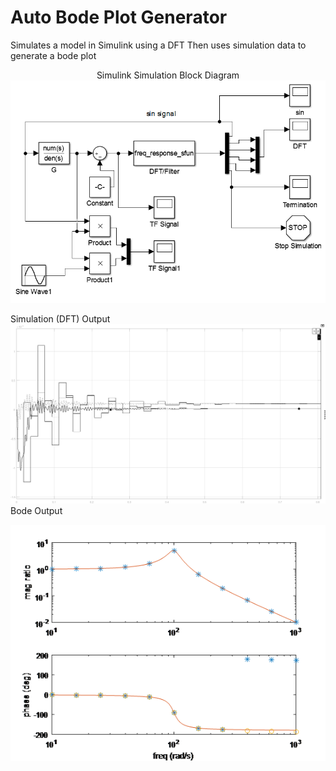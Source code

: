 # Auto Bode Plot Generator
Simulates a model in Simulink using a DFT
Then uses simulation data to generate a bode plot

<p align="center">
  Simulink Simulation Block Diagram
  <img src="https://github.com/black3037/Bode-Plot-Generator-from-the-Discrete-Fourier-Transform/blob/master/Resources/Simulation_Diagram.png" alt="simulation"/>
  
  Simulation (DFT) Output
  <img src="https://github.com/black3037/Bode-Plot-Generator-from-the-Discrete-Fourier-Transform/blob/master/Resources/Simulation_Output.png" alt="simout"/>
  Bode Output
  
  <img src="https://github.com/black3037/Bode-Plot-Generator-from-the-Discrete-Fourier-Transform/blob/master/Resources/Bode_Output.png" alt="bode"/>
</p>
